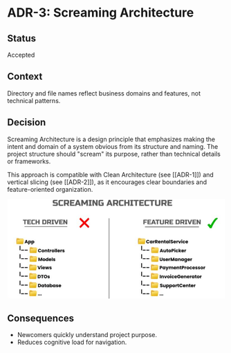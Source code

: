 # ADR-3: Screaming Architecture

## Status
Accepted

## Context
Directory and file names reflect business domains and features, not technical patterns.

## Decision
Screaming Architecture is a design principle that emphasizes making the intent and domain of a system obvious from its structure and naming. The project structure should "scream" its purpose, rather than technical details or frameworks.

This approach is compatible with Clean Architecture (see [[ADR-1]]) and vertical slicing (see [[ADR-2]]), as it encourages clear boundaries and feature-oriented organization.

![alt text](image.png)

## Consequences
- Newcomers quickly understand project purpose.
- Reduces cognitive load for navigation.
